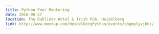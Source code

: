 ```yaml
---
title: Python Peer Mentoring
date: 2016-06-27
location: The Dubliner Hotel & Irish Pub, Heidelberg
link: http://www.meetup.com/HeidelbergPython/events/qhqmplyvjbkc/
---
```

